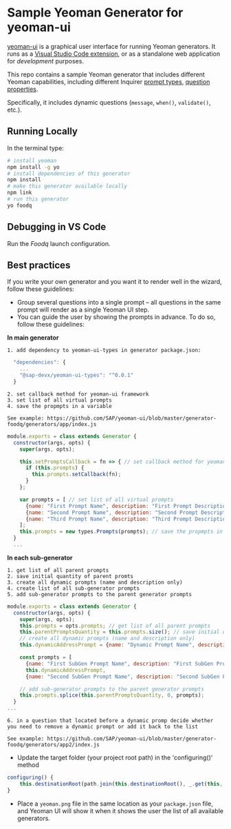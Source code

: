 # Sample Yeoman Generator for yeoman-ui
[yeoman-ui](https://github.com/SAP/yeoman-ui) is a graphical user interface for running Yeoman generators. It runs as a [Visual Studio Code extension](https://code.visualstudio.com/api), or as a standalone web application for *development* purposes.

This repo contains a sample Yeoman generator that includes different Yeoman capabilities, including different Inquirer [prompt types](https://github.com/SBoudrias/Inquirer.js/blob/master/README.md#prompt-types), [question properties](https://github.com/SBoudrias/Inquirer.js/blob/master/README.md#question).

Specifically, it includes dynamic questions (`message`, `when()`, `validate()`, etc.).

## Running Locally
In the terminal type:
```sh
# install yeoman
npm install -g yo
# install dependencies of this generator
npm install
# make this generator available locally
npm link
# run this generator
yo foodq
```

## Debugging in VS Code
Run the *Foodq* launch configuration.

## Best practices
If you write your own generator and you want it to render well in the wizard, follow these guidelines:
* Group several questions into a single prompt – all questions in the same prompt will render as a single Yeoman UI step.
* You can guide the user by showing the prompts in advance. To do so, follow these guidelines:

**In main generator**

    1. add dependency to yeoman-ui-types in generator package.json: 

```javascript
  "dependencies": {
    ...
    "@sap-devx/yeoman-ui-types": "^0.0.1"
  }
```

    2. set callback method for yeoman-ui framework
    3. set list of all virtual prompts
    4. save the propmpts in a variable

    See example: https://github.com/SAP/yeoman-ui/blob/master/generator-foodq/generators/app/index.js



```javascript
module.exports = class extends Generator {
  constructor(args, opts) {
    super(args, opts);

    this.setPromptsCallback = fn => { // set callback method for yeoman-ui framework
      if (this.prompts) {
        this.prompts.setCallback(fn);
      }
    };

    var prompts = [ // set list of all virtual prompts
      {name: "First Prompt Name", description: "First Prompt Description"},
      {name: "Second Prompt Name", description: "Second Prompt Description"},
      {name: "Third Prompt Name", description: "Third Prompt Description"}
    ];
    this.prompts = new types.Prompts(prompts); // save the propmpts in a variable
  }
  ...
  ```


**In each sub-generator**

    1. get list of all parent prompts
    2. save initial quantity of parent promts
    3. create all dynamic prompts (name and description only)
    4. create list of all sub-generator prompts
    5. add sub-generator prompts to the parent generator prompts

```javascript
module.exports = class extends Generator {
  constructor(args, opts) {
    super(args, opts);
    this.prompts = opts.prompts; // get list of all parent prompts
    this.parentPromptsQuantity = this.prompts.size(); // save initial quantity of parent promts
    // create all dynamic prompts (name and description only)
    this.dynamicAddressPrompt = {name: "Dynamic Prompt Name", description: "Dynamic Prompt N Description"}; 

    const prompts = [
      {name: "First SubGen Prompt Name", description: "First SubGen Prompt Description"},
      this.dynamicAddressPrompt,
      {name: "Second SubGen Prompt Name", description: "Second SubGen Prompt Description"}];

    // add sub-generator prompts to the parent generator prompts
    this.prompts.splice(this.parentPromptsQuantity, 0, prompts);
  }
...
```


    6. in a question that located before a dynamic promp decide whether you need to remove a dynamic prompt or add it back to the list

    See example: https://github.com/SAP/yeoman-ui/blob/master/generator-foodq/generators/app2/index.js


* Update the target folder (your project root path) in the 'configuring()' method 

```javascript
configuring() {
    this.destinationRoot(path.join(this.destinationRoot(), _.get(this, "answers.food", "")));
}
```

* Place a `yeoman.png` file in the same location as your `package.json` file, and Yeoman UI will show it when it shows the user the list of all available generators. 

